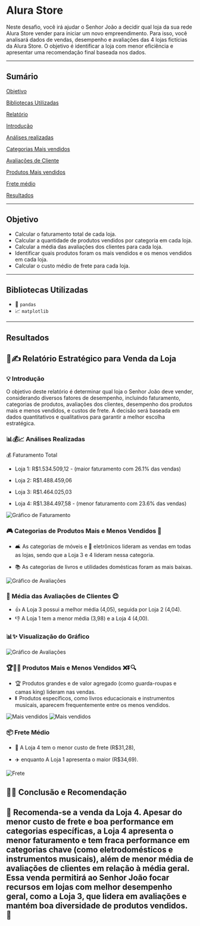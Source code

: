 # Alura Store

Neste desafio, você irá ajudar o Senhor João a decidir qual loja da sua rede Alura Store vender para iniciar um novo 
empreendimento. Para isso, você analisará dados de vendas, desempenho e avaliações das 4 lojas fictícias da Alura Store.
O objetivo é identificar a loja com menor eficiência e apresentar uma recomendação final baseada nos dados.

---

## Sumário
[Objetivo](#objetivo)

[Bibliotecas Utilizadas](#bibliotecas-utilizadas)

[Relatório](#Relatório-Estratégico-para-Venda-da-Loja)

[Introdução](#Introdução)

[Análises realizadas](#analises-realizadas)

[Categorias Mais vendidos](#Categorias-de-Produtos-Mais-e-Menos-Vendidos)

[Avaliações de Cliente](#Média-das-Avaliações-de-Clientes)

[Produtos Mais vendidos](#Produtos-Mais-e-Menos-Vendidos)

[Frete médio](#frete-medio)

[Resultados](#Conclusão-e-Recomendação)



---
##  Objetivo  

- Calcular o faturamento total de cada loja.
- Calcular a quantidade de produtos vendidos por categoria em cada loja.
- Calcular a média das avaliações dos clientes para cada loja.
- Identificar quais produtos foram os mais vendidos e os menos vendidos em cada loja.
- Calcular o custo médio de frete para cada loja.

---
## Bibliotecas Utilizadas
- 🐼 `pandas`
- 📈 `matplotlib`

---
<!--
## Metodologia
Explique de forma breve os passos realizados no projeto, como:
1. Coleta dos dados
2. Limpeza e tratamento dos dados
3. Análises exploratórias
4. Modelagem preditiva (se aplicável)
5. Visualização e interpretação dos resultados
-->

## Resultados

## 📖✍️ Relatório Estratégico para Venda da Loja
###  💡 Introdução

O objetivo deste relatório é determinar qual loja o Senhor João deve vender, considerando diversos fatores de desempenho, incluindo faturamento, categorias de produtos, avaliações dos clientes, desempenho dos produtos mais e menos vendidos, e custos de frete. A decisão será baseada em dados quantitativos e qualitativos para garantir a melhor escolha estratégica.

###  📊💰📈  Análises Realizadas

💰 Faturamento Total

*	Loja 1: R$1.534.509,12 - (maior faturamento com 26.1% das vendas)

*	Loja 2: R$1.488.459,06

*	Loja 3: R$1.464.025,03

*	Loja 4: R$1.384.497,58 - (menor faturamento com 23.6% das vendas)
  
![Gráfico de Faturamento](https://github.com/lanmeb/challengeONE/blob/main/AluraStore/Faturamento.png)

###  🎮 Categorias de Produtos Mais e Menos Vendidos 🏀

*	🛋️ As categorias de móveis e 📱 eletrônicos lideram as vendas em todas as lojas, sendo que a Loja 3 e 4 lideram nessa categoria.

* 📚 As categorias de livros e utilidades domésticas foram as mais baixas.
   
![Gráfico de Avaliações](https://github.com/lanmeb/challengeONE/blob/main/AluraStore/Categoria.png)

### 🌟	Média das Avaliações de Clientes 😊

* 👍 A	Loja 3 possui a melhor média (4,05), seguida por Loja 2 (4,04).
* 👎 A	Loja 1 tem a menor média (3,98) e a Loja 4 (4,00).
  
### 📊✨ Visualização do Gráfico
![Gráfico de Avaliações](https://github.com/lanmeb/challengeONE/blob/main/AluraStore/media.png)

###	🏆🎯🔥 Produtos Mais e Menos Vendidos ❌⏬🔍

*	🏆 Produtos grandes e de valor agregado (como guarda-roupas e camas king) lideram nas vendas.
* ⏬	Produtos específicos, como livros educacionais e instrumentos musicais, aparecem frequentemente entre os menos vendidos.

![Mais vendidos](https://github.com/lanmeb/challengeONE/blob/main/AluraStore/p.png)
![Mais vendidos](https://github.com/lanmeb/challengeONE/blob/main/AluraStore/p2.png)

### 📦	Frete Médio

* 🚚 A	Loja 4 tem o menor custo de frete (R$31,28),

* ✈️ enquanto A Loja 1 apresenta o maior (R$34,69).

![Frete](https://github.com/user-attachments/assets/39059db7-d0e6-4fac-8088-5aa79eaaf89f)


## 🚀✨ Conclusão e Recomendação

📌 Recomenda-se a venda da Loja 4. Apesar do menor custo de frete e boa performance em categorias específicas, a Loja 4 apresenta o menor faturamento e tem fraca performance em categorias chave (como eletrodomésticos e instrumentos musicais), além de menor média de avaliações de clientes em relação à média geral. Essa venda permitirá ao Senhor João focar recursos em lojas com melhor desempenho geral, como a Loja 3, que lidera em avaliações e mantém boa diversidade de produtos vendidos.
🤝
---

